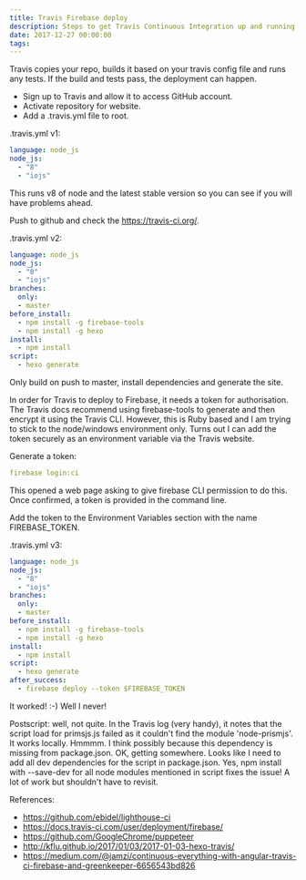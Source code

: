 ```yaml
---
title: Travis Firebase deploy
description: Steps to get Travis Continuous Integration up and running and deploying to Firebase.
date: 2017-12-27 00:00:00
tags:
---
```

Travis copies your repo, builds it based on your travis config file and runs any tests. If the build and tests pass, the deployment can happen.

- Sign up to Travis and allow it to access GitHub account.
- Activate repository for website.
- Add a .travis.yml file to root.

.travis.yml v1:
```yaml
language: node_js
node_js:
  - "8"
  - "iojs"
```
This runs v8 of node and the latest stable version so you can see if you will have problems ahead.

Push to github and check the https://travis-ci.org/.

.travis.yml v2:
```yaml
language: node_js
node_js:
  - "8"
  - "iojs"
branches:
  only:
  - master
before_install:
  - npm install -g firebase-tools
  - npm install -g hexo
install:
  - npm install
script:
  - hexo generate
```
Only build on push to master, install dependencies and generate the site.

In order for Travis to deploy to Firebase, it needs a token for authorisation. The Travis docs recommend using firebase-tools to generate and then encrypt it using the Travis CLI. However, this is Ruby based and I am trying to stick to the node/windows environment only. Turns out I can add the token securely as an environment variable via the Travis website.

Generate a token:
```yaml
firebase login:ci
```
This opened a web page asking to give firebase CLI permission to do this. Once confirmed, a token is provided in the command line.

Add the token to the Environment Variables section with the name FIREBASE_TOKEN.

.travis.yml v3:
```yaml
language: node_js
node_js:
  - "8"
  - "iojs"
branches:
  only:
  - master
before_install:
  - npm install -g firebase-tools
  - npm install -g hexo
install:
  - npm install
script:
  - hexo generate
after_success:
  - firebase deploy --token $FIREBASE_TOKEN
```

It worked! :-) Well I never!

Postscript: well, not quite. In the Travis log (very handy), it notes that the script load for primsjs.js failed as it couldn't find the module 'node-prismjs'. It works locally. Hmmmm. I think possibly because this dependency is missing from package.json. OK, getting somewhere. Looks like I need to add all dev dependencies for the script in package.json. Yes, npm install with --save-dev for all node modules mentioned in script fixes the issue! A lot of work but shouldn't have to revisit.

References:

- https://github.com/ebidel/lighthouse-ci
- https://docs.travis-ci.com/user/deployment/firebase/
- https://github.com/GoogleChrome/puppeteer
- http://kflu.github.io/2017/01/03/2017-01-03-hexo-travis/
- https://medium.com/@jamzi/continuous-everything-with-angular-travis-ci-firebase-and-greenkeeper-6656543bd826